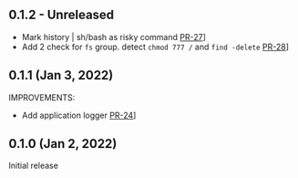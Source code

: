 ## 0.1.2 - Unreleased

* Mark history | sh/bash as risky command [PR-27](https://github.com/kaplanelad/shellfirm/pull/27)]
* Add 2 check for `fs` group. detect `chmod 777 /` and `find -delete` [PR-28](https://github.com/kaplanelad/shellfirm/pull/28)]


## 0.1.1 (Jan 3, 2022)

IMPROVEMENTS:

* Add application logger  [PR-24](https://github.com/kaplanelad/shellfirm/pull/24)]

## 0.1.0 (Jan 2, 2022)
Initial release
